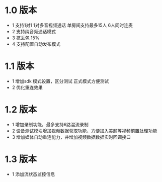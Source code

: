 

# 1.0 版本
* 1 支持1对1 1对多音视频通话  单房间支持最多15人 6人同时连麦
* 2 支持纯音频通话模式
* 3 抗丢包 15%  
* 4 支持配置自动发布模式

# 1.1 版本
* 1 增加sdk 模式设置，区分测试 正式模式方便测试
* 2 优化重连效果

# 1.2 版本
* 1 增加录制功能，最多支持6路混流录制
* 2 设备测试模块增加视频数据获取功能，方便加入美颜等视频前置处理功能
* 3 增加媒体自动重连能力，并增加视频数据数据实时回调接口

# 1.3 版本
* 1 添加流状态监控信息
